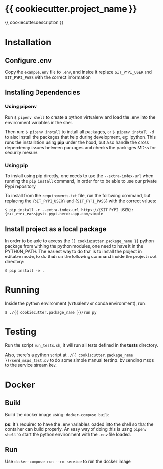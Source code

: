 # {{ cookiecutter.project_name }}
{{ cookiecutter.description }}


# Installation

## Configure .env
Copy the `example.env` file to `.env`, and inside it replace `SIT_PYPI_USER` and `SIT_PYPI_PASS` with the correct information.

## Installing Dependencies

### Using pipenv
Run `$ pipenv shell` to create a python virtualenv and load the .env into the environment variables in the shell.

Then run: `$ pipenv install` to install all packages, or `$ pipenv install -d` to also install the packages that help during development, eg: ipython.
This runs the installation using **pip** under the hood, but also handle the cross dependency issues between packages and checks the packages MD5s for security mesure.


### Using pip
To install using pip directly, one needs to use the `--extra-index-url` when running the `pip install` command, in order for to be able to use our private Pypi repository.

To install from the `requirements.txt` file, run the following command, but replacing the `{SIT_PYPI_USER}` and `{SIT_PYPI_PASS}` with the correct values:
```
$ pip install -r --extra-index-url https://{SIT_PYPI_USER}:{SIT_PYPI_PASS}@sit-pypi.herokuapp.com/simple
```

## Install project as a local package
In order to be able to access the `{{ cookiecutter.package_name }}` python package from withing the python modules, one need to have it in the PYTHON_PATH.
The easiest way to do that is to install the project in editable mode, to do that run the following command inside the project root directory:
```
$ pip install -e .
```

# Running
Inside the python environment (virtualenv or conda environment), run:
```
$ ./{{ cookiecutter.package_name }}/run.py
```

# Testing
Run the script `run_tests.sh`, it will run all tests defined in the **tests** directory.

Also, there's a python script at `./{{ cookiecutter.package_name }}/send_msgs_test.py` to do some simple manual testing, by sending msgs to the service stream key.


# Docker
## Build
Build the docker image using: `docker-compose build`

**ps**: It's required to have the .env variables loaded into the shell so that the container can build properly. An easy way of doing this is using `pipenv shell` to start the python environment with the `.env` file loaded.

## Run
Use `docker-compose run --rm service` to run the docker image

